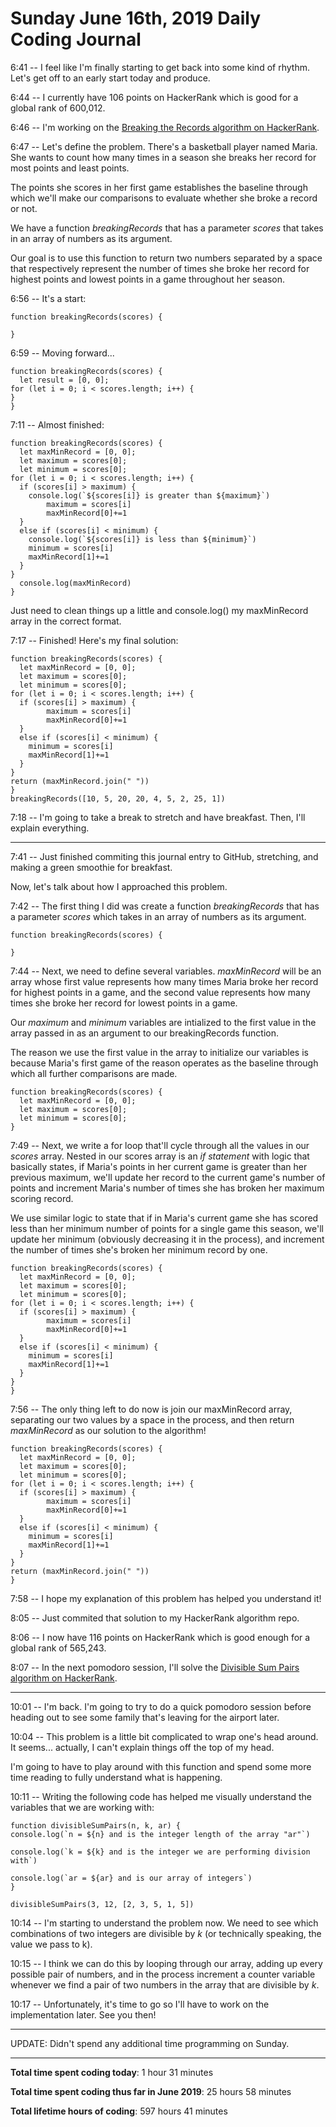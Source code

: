 # Sunday June 16th, 2019 Daily Coding Journal

6:41 -- I feel like I'm finally starting to get back into some kind of rhythm. Let's get off to an early start today and produce.

6:44 -- I currently have 106 points on HackerRank which is good for a global rank of 600,012.

6:46 -- I'm working on the [Breaking the Records algorithm on HackerRank](https://www.hackerrank.com/challenges/breaking-best-and-worst-records/problem).

6:47 -- Let's define the problem. There's a basketball player named Maria. She wants to count how many times in a season she breaks her record for most points and least points.

The points she scores in her first game establishes the baseline through which we'll make our comparisons to evaluate whether she broke a record or not.

We have a function *breakingRecords* that has a parameter *scores* that takes in an array of numbers as its argument.

Our goal is to use this function to return two numbers separated by a space that respectively represent the number of times she broke her record for highest points and lowest points in a game throughout her season.

6:56 -- It's a start:
```
function breakingRecords(scores) {

}
```

6:59 -- Moving forward...
```
function breakingRecords(scores) {
  let result = [0, 0];
for (let i = 0; i < scores.length; i++) {
}
}
```
7:11 -- Almost finished:
```
function breakingRecords(scores) {
  let maxMinRecord = [0, 0];
  let maximum = scores[0];
  let minimum = scores[0];
for (let i = 0; i < scores.length; i++) {
  if (scores[i] > maximum) {
    console.log(`${scores[i]} is greater than ${maximum}`)
        maximum = scores[i]
        maxMinRecord[0]+=1
  }
  else if (scores[i] < minimum) {
    console.log(`${scores[i]} is less than ${minimum}`)
    minimum = scores[i]
    maxMinRecord[1]+=1
  }
}
  console.log(maxMinRecord)
}
```
Just need to clean things up a little and console.log() my maxMinRecord array in the correct format.

7:17 -- Finished! Here's my final solution:
```
function breakingRecords(scores) {
  let maxMinRecord = [0, 0];
  let maximum = scores[0];
  let minimum = scores[0];
for (let i = 0; i < scores.length; i++) {
  if (scores[i] > maximum) {
        maximum = scores[i]
        maxMinRecord[0]+=1
  }
  else if (scores[i] < minimum) {
    minimum = scores[i]
    maxMinRecord[1]+=1
  }
}
return (maxMinRecord.join(" "))
}
breakingRecords([10, 5, 20, 20, 4, 5, 2, 25, 1])
```
7:18 -- I'm going to take a break to stretch and have breakfast. Then, I'll explain everything.
___
7:41 -- Just finished commiting this journal entry to GitHub, stretching, and making a green smoothie for breakfast.

Now, let's talk about how I approached this problem.

7:42 -- The first thing I did was create a function *breakingRecords* that has a parameter *scores* which takes in an array of numbers as its argument.
```
function breakingRecords(scores) {

}
```

7:44 -- Next, we need to define several variables. *maxMinRecord* will be an array whose first value represents how many times Maria broke her record for highest points in a game, and the second value represents how many times she broke her record for lowest points in a game.

Our *maximum* and *minimum* variables are intialized to the first value in the array passed in as an argument to our breakingRecords function.

The reason we use the first value in the array to initialize our variables is because Maria's first game of the reason operates as the baseline through which all further comparisons are made.
```
function breakingRecords(scores) {
  let maxMinRecord = [0, 0];
  let maximum = scores[0];
  let minimum = scores[0];
}
```
7:49 -- Next, we write a for loop that'll cycle through all the values in our *scores* array. Nested in our scores array is an *if statement* with logic that basically states, if Maria's points in her current game is greater than her previous maximum, we'll update her record to the current game's number of points and increment Maria's number of times she has broken her maximum scoring record.

We use similar logic to state that if in Maria's current game she has scored less than her minimum number of points for a single game this season, we'll update her minimum (obviously decreasing it in the process), and increment the number of times she's broken her minimum record by one.
```
function breakingRecords(scores) {
  let maxMinRecord = [0, 0];
  let maximum = scores[0];
  let minimum = scores[0];
for (let i = 0; i < scores.length; i++) {
  if (scores[i] > maximum) {
        maximum = scores[i]
        maxMinRecord[0]+=1
  }
  else if (scores[i] < minimum) {
    minimum = scores[i]
    maxMinRecord[1]+=1
  }
}
}
```
7:56 -- The only thing left to do now is join our maxMinRecord array, separating our two values by a space in the process, and then return *maxMinRecord* as our solution to the algorithm!
```
function breakingRecords(scores) {
  let maxMinRecord = [0, 0];
  let maximum = scores[0];
  let minimum = scores[0];
for (let i = 0; i < scores.length; i++) {
  if (scores[i] > maximum) {
        maximum = scores[i]
        maxMinRecord[0]+=1
  }
  else if (scores[i] < minimum) {
    minimum = scores[i]
    maxMinRecord[1]+=1
  }
}
return (maxMinRecord.join(" "))
}
```
7:58 -- I hope my explanation of this problem has helped you understand it!

8:05 -- Just commited that solution to my HackerRank algorithm repo.

8:06 -- I now have 116 points on HackerRank which is good enough for a global rank of 565,243.

8:07 -- In the next pomodoro session, I'll solve the [Divisible Sum Pairs algorithm on HackerRank](https://www.hackerrank.com/challenges/divisible-sum-pairs/problem).
___
10:01 -- I'm back. I'm going to try to do a quick pomodoro session before heading out to see some family that's leaving for the airport later.

10:04 -- This problem is a little bit complicated to wrap one's head around. It seems... actually, I can't explain things off the top of my head.

I'm going to have to play around with this function and spend some more time reading to fully understand what is happening.

10:11 -- Writing the following code has helped me visually understand the variables that we are working with:
```
function divisibleSumPairs(n, k, ar) {
console.log(`n = ${n} and is the integer length of the array "ar"`)

console.log(`k = ${k} and is the integer we are performing division with`)

console.log(`ar = ${ar} and is our array of integers`)
}

divisibleSumPairs(3, 12, [2, 3, 5, 1, 5])
```
10:14 -- I'm starting to understand the problem now. We need to see which combinations of two integers are divisible by *k* (or technically speaking, the value we pass to k).

10:15 -- I think we can do this by looping through our array, adding up every possible pair of numbers, and in the process increment a counter variable whenever we find a pair of two numbers in the array that are divisible by *k*.

10:17 -- Unfortunately, it's time to go so I'll have to work on the implementation later. See you then!
___
UPDATE: Didn't spend any additional time programming on Sunday.
___
**Total time spent coding today**: 1 hour 31 minutes

**Total time spent coding thus far in June 2019**: 25 hours 58 minutes

**Total lifetime hours of coding**: 597 hours 41 minutes